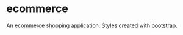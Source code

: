 # ecommerce

An ecommerce shopping application. Styles created with [bootstrap](https://getbootstrap.com/).
